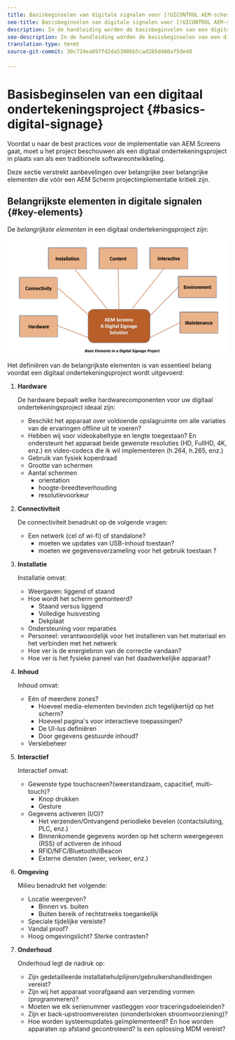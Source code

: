 ```yaml
---
title: Basisbeginselen van digitale signalen voor [!UICONTROL AEM-schermen]
seo-title: Basisbeginselen van digitale signalen voor [!UICONTROL AEM-schermen]
description: In de handleiding worden de basisbeginselen van een digitaal ondertekeningsproject beschreven
seo-description: In de handleiding worden de basisbeginselen van een digitaal ondertekeningsproject beschreven
translation-type: tm+mt
source-git-commit: 30c724ea897fd2da5300bb5cad285d460af5de40

---
```



# Basisbeginselen van een digitaal ondertekeningsproject {#basics-digital-signage}

Voordat u naar de best practices voor de implementatie van AEM Screens gaat, moet u het project beschouwen als een digitaal ondertekeningsproject in plaats van als een traditionele softwareontwikkeling.

Deze sectie verstrekt aanbevelingen over belangrijke zeer belangrijke elementen die vóór een AEM Scherm projectimplementatie kritiek zijn.

## Belangrijkste elementen in digitale signalen {#key-elements}

De *belangrijkste elementen* in een digitaal ondertekeningsproject zijn:

![](/help/assets/Elements-Revised.png)

Het definiëren van de belangrijkste elementen is van essentieel belang voordat een digitaal ondertekeningsproject wordt uitgevoerd:

1. **Hardware**

   De hardware bepaalt welke hardwarecomponenten voor uw digitaal ondertekeningsproject ideaal zijn:
   * Beschikt het apparaat over voldoende opslagruimte om alle variaties van de ervaringen offline uit te voeren?
   * Hebben wij voor videokabeltype en lengte toegestaan? En ondersteunt het apparaat beide gewenste resoluties (HD, FullHD, 4K, enz.) en video-codecs die ik wil implementeren (h.264, h.265, enz.)
   * Gebruik van fysiek koperdraad
   * Grootte van schermen
   * Aantal schermen
      * orientation
      * hoogte-breedteverhouding
      * resolutievoorkeur

1. **Connectiviteit**

   De connectiviteit benadrukt op de volgende vragen:
   * Een netwerk (cel of wi-fi) of standalone?
      * moeten we updates van USB-inhoud toestaan?
      * moeten we gegevensverzameling voor het gebruik toestaan ?

1. **Installatie**

   Installatie omvat:
   * Weergaven: liggend of staand
   * Hoe wordt het scherm gemonteerd?
      * Staand versus liggend
      * Volledige huisvesting
      * Dekplaat
   * Ondersteuning voor reparaties
   * Personeel: verantwoordelijk voor het installeren van het materiaal en het verbinden met het netwerk
   * Hoe ver is de energiebron van de correctie vandaan?
   * Hoe ver is het fysieke paneel van het daadwerkelijke apparaat?

1. **Inhoud**

   Inhoud omvat:
   * Eén of meerdere zones?
      * Hoeveel media-elementen bevinden zich tegelijkertijd op het scherm?
      * Hoeveel pagina&#39;s voor interactieve toepassingen?
      * De UI-lus definiëren
      * Door gegevens gestuurde inhoud?
   * Versiebeheer

1. **Interactief**

   Interactief omvat:
   * Gewenste type touchscreen?(weerstandzaam, capacitief, multi-touch)?
      * Knop drukken
      * Gesture
   * Gegevens activeren (I/O)?
      * Het verzenden/Ontvangend periodieke bevelen (contactsluiting, PLC, enz.)
      * Binnenkomende gegevens worden op het scherm weergegeven (RSS) of activeren de inhoud
      * RFID/NFC/Bluetooth/iBeacon
      * Externe diensten (weer, verkeer, enz.)

1. **Omgeving**

   Milieu benadrukt het volgende:
   * Locatie weergeven?
      * Binnen vs. buiten
      * Buiten bereik of rechtstreeks toegankelijk
   * Speciale tijdelijke vereiste?
   * Vandal proof?
   * Hoog omgevingslicht? Sterke contrasten?

1. **Onderhoud**

   Onderhoud legt de nadruk op:

   * Zijn gedetailleerde installatiehulplijnen/gebruikershandleidingen vereist?
   * Zijn wij het apparaat voorafgaand aan verzending vormen (programmeren)?
   * Moeten we elk serienummer vastleggen voor traceringsdoeleinden?
   * Zijn er back-upstroomvereisten (ononderbroken stroomvoorziening)?
   * Hoe worden systeemupdates geïmplementeerd? En hoe worden apparaten op afstand gecontroleerd? Is een oplossing MDM vereist?
